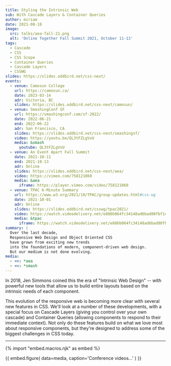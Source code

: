 ```yaml
---
title: Styling the Intrinsic Web
sub: With Cascade Layers & Container Queries
author: miriam
date: 2021-08-18
image:
  src: talks/aea-fall-21.png
  alt: 'Online Together Fall Summit 2021, October 11-13'
tags:
  - Cascade
  - CSS
  - CSS Scope
  - Container Queries
  - Cascade Layers
  - CSSWG
slides: https://slides.oddbird.net/css-next/
events:
  - venue: Camosun College
    url: https://camosun.ca/
    date: 2023-03-14
    adr: Victoria, BC
    slides: https://slides.oddbird.net/css-next/camosun/
  - venue: SmashingConf SF
    url: https://smashingconf.com/sf-2022/
    date: 2022-06-21
    end: 2022-06-22
    adr: San Francisco, CA
    slides: https://slides.oddbird.net/css-next/smashingsf/
    video: https://youtu.be/QL3tFZLgVxU
    media: &smash
      youtube: QL3tFZLgVxU
  - venue: An Event Apart Fall Summit
    date: 2021-10-11
    end: 2021-10-13
    adr: Online
    slides: https://slides.oddbird.net/css-next/aea/
    video: https://vimeo.com/758121060
    media: &aea
      iframe: https://player.vimeo.com/video/758121060
  - venue: TPAC 6-Minute Summary
    url: https://www.w3.org/2021/10/TPAC/group-updates.html#css-wg
    date: 2021-10-01
    adr: Online
    slides: https://slides.oddbird.net/csswg/tpac2021/
    video: https://watch.videodelivery.net/e886b064fc34148ad6bad80fbf1c34b1
    media: &tpac
      iframe: https://watch.videodelivery.net/e886b064fc34148ad6bad80fbf1c34b1
summary: |
  Over the last decade,
  Responsive Web Design and Object Oriented CSS
  have grown from exciting new trends
  into the foundations of modern, component-driven web design.
  But our medium is not done evolving.
media:
  - <<: *aea
  - <<: *smash
---
```


In 2018,
Jen Simmons coined this the era of "Intrinsic Web Design" --
with powerful new tools
that allow us to build entire layouts
based on the intrinsic needs of each component.

This evolution of the responsive web
is becoming more clear with several new features in CSS.
We'll look at a number of these developments,
with a special focus on Cascade Layers
(giving you control over your own cascade)
and Container Queries
(allowing components to respond to their immediate context).
Not only do these features build on
what we love most about responsive components,
but they're designed to address
some of the biggest challenges in CSS today.

------

{% import "embed.macros.njk" as embed %}

{{ embed.figure(
  data=media,
  caption='Conference videos...'
) }}
